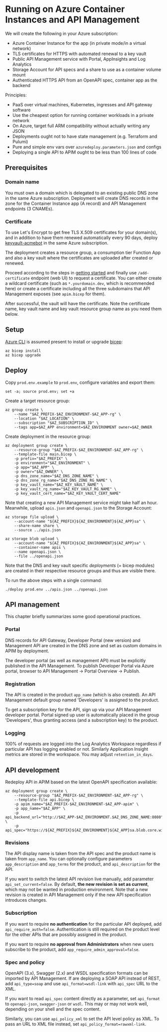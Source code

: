 # Running on Azure Container Instances and API Management

We will create the following in your Azure subscription:

- Azure Container Instance for the app (in private mode/in a virtual network)
- TLS certificates for HTTPS with automated renewal to a key vault
- Public API Management service with Portal, AppInsights and Log Analytics
- Storage Account for API specs and a share to use as a container volume mount
- Authenticated HTTPS API from an OpenAPI spec, container app as the backend

Principles:

- PaaS over virtual machines, Kubernetes, ingresses and API gateway software
- Use the cheapest option for running container workloads in a private network
- On Azure, target full ARM compatibility without actually writing any JSON
- Deployments ought not to have state management (e.g. Terraform and Pulumi)
- Pure and simple env vars over `azuredeploy.parameters.json` and configs
- Deploying a single API to APIM ought to be less than 100 lines of code

## Prerequisites

### Domain name

You must own a domain which is delegated to an existing public DNS zone in the same Azure subscription. Deployment will create DNS records in the zone for
the Container Instance app (A record) and API Management endpoints (3 CNAMEs).

### Certificate

To use Let's Encrypt to get free TLS X.509 certificates for your domain(s),
and in addition to have them renewed automatically every 90 days, deploy
[keyvault-acmebot](https://github.com/shibayan/keyvault-acmebot) in the
same Azure subscription.

The deployment creates a resource group, a consumption tier Function App and also a key vault where the certificates are uploaded after created or renewed.

Proceed according to the steps in
[getting started](https://github.com/shibayan/keyvault-acmebot#getting-started)
and finally use `/add-certificate` endpoint (web UI) to request a certificate.
You can either create a wildcard certificate (such as `*.yourdomain.dev`,
which is recommended here) or create a certificate including all the three 
subdomains that API Management exposes (see `apim.bicep` for them).

After successful, the vault will have the certificate. Note the certificate
name, key vault name and key vault resource group name as you need them below.

## Setup

[Azure CLI](https://docs.microsoft.com/en-us/cli/azure/install-azure-cli?view=azure-cli-latest) is assumed present to install or upgrade 
[bicep](https://github.com/Azure/bicep):

    az bicep install
    az bicep upgrade

## Deploy

Copy `prod.env.example` to `prod.env`, configure variables and export them:

    set -a; source prod.env; set +a

Create a target resource group:
    
    az group create \
        --name "$AZ_PREFIX-$AZ_ENVIRONMENT-$AZ_APP-rg" \
        --location "$AZ_LOCATION" \
        --subscription "$AZ_SUBSCRIPTION_ID" \
        --tags app=$AZ_APP environment=$AZ_ENVIRONMENT owner=$AZ_OWNER

Create deployment in the resource group:

    az deployment group create \
        --resource-group "$AZ_PREFIX-$AZ_ENVIRONMENT-$AZ_APP-rg" \
        --template-file main.bicep \
        -p prefix="$AZ_PREFIX" \
        -p environment="$AZ_ENVIRONMENT" \
        -p app="$AZ_APP" \
        -p owner="$AZ_OWNER" \
        -p dns_zone_name="$AZ_DNS_ZONE_NAME" \
        -p dns_zone_rg_name="$AZ_DNS_ZONE_RG_NAME" \
        -p key_vault_name="$AZ_KEY_VAULT_NAME" \
        -p key_vault_rg_name="$AZ_KEY_VAULT_RG_NAME" \
        -p key_vault_cert_name="$AZ_KEY_VAULT_CERT_NAME"

Note that creating a new API Management service might take half an hour.
Meanwhile, upload `apis.json` and `openapi.json` to the Storage Account:

    az storage file upload \
        --account-name "${AZ_PREFIX}${AZ_ENVIRONMENT}${AZ_APP}sa" \
        --share-name share \
        --source ../apis.json

    az storage blob upload \
        --account-name "${AZ_PREFIX}${AZ_ENVIRONMENT}${AZ_APP}sa" \
        --container-name apis \
        --name openapi.json \
        --file ../openapi.json

Note that the DNS and key vault specific *deployments* (= bicep modules)
are created in their respective resource groups and thus are visible there.

To run the above steps with a single command:

    ./deploy prod.env ../apis.json ../openapi.json

## API management

This chapter briefly summarizes some good operational practices.

### Portal

DNS records for API Gateway, Developer Portal (new version) and Management API 
are created in the DNS zone and set as custom domains in APIM by deployment.

The developer portal (as well as management API) must be explicitly published
in the API Management. To publish Developer Portal via Azure portal,
browser to API Management -> Portal Overview -> Publish.

### Registration

The API is created in the product `app_name` (which is also created). An API
Management default group named 'Developers' is assigned to the product.

To get a subscription key for the API, sign up via your API Management
developer portal. Portal signed up user is automatically placed in the group
'Developers', thus granting access (and a subscription key) to the product.

### Logging

100% of requests are logged into the Log Analytics Workspace regardless if
particular API has logging enabled or not. Similarly Application Insight 
metrics are stored in the workspace. You may adjust `retention_in_days`.

## API development

Redeploy API in APIM based on the latest OpenAPI specification available:

    az deployment group create \
        --resource-group "$AZ_PREFIX-$AZ_ENVIRONMENT-$AZ_APP-rg" \
        --template-file api.bicep \
        -p apim_name="$AZ_PREFIX-$AZ_ENVIRONMENT-$AZ_APP-apim" \
        -p app_name="$AZ_APP" \
        -p api_backend_url="http://$AZ_APP-$AZ_ENVIRONMENT.$AZ_DNS_ZONE_NAME:8080" \
        -p api_spec="https://${AZ_PREFIX}${AZ_ENVIRONMENT}${AZ_APP}sa.blob.core.windows.net/apis/openapi.json"

### Revisions

The API display name is taken from the API spec and the product name is taken
from `app_name`. You can optionally configure parameters `app_description` and 
`app_terms` for the product, and `api_description` for the API.

If you want to switch the latest API revision live manually, add parameter
`api_set_current=false`. By default, **the new revision is set as current**, 
which may not be wanted in production environment. Note that a new revision is 
created in API Management only if the new API specification introduces changes.

### Subscription

If you want to require **no authentication** for the particular API deployed, 
add `api_require_auth=false`. Authentication is still required on the product 
level for the other APIs that are possibly assigned in the product.

If you want to require **no approval from Administrators** when new users
subscribe to the product, add `app_require_admin_approval=false`.

### Spec and policy

OpenAPI (3.x), Swagger (2.x) and WSDL specification formats can be imported by
API Management. If are deploying a SOAP API instead of REST, add 
`api_type=soap` and use `api_format=wsdl-link` with `api_spec` URL to the XML.

If you want to read `api_spec` content directly as a parameter,
set `api_format` to `openapi-json`, `swagger-json` or `wsdl`.
This may or may not work well, depending on your shell and the spec content.

Similarly, you can use `api_policy_xml` to set the API level policy as XML.
To pass an URL to XML file instead, set `api_policy_format=rawxml-link`.
